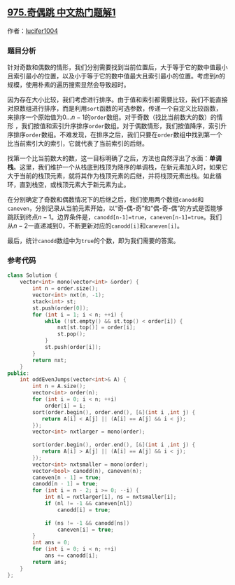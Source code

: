 ## [975.奇偶跳 中文热门题解1](https://leetcode.cn/problems/odd-even-jump/solutions/100000/dan-diao-zhan-dp-by-lucifer1004)

作者：[lucifer1004](https://leetcode.cn/u/lucifer1004)
### 题目分析

针对奇数和偶数的情形，我们分别需要找到当前位置后，大于等于它的数中值最小且索引最小的位置，以及小于等于它的数中值最大且索引最小的位置。考虑到$n$的规模，使用朴素的遍历搜索显然会导致超时。

因为存在大小比较，我们考虑进行排序。由于值和索引都需要比较，我们不能直接对原数组进行排序，而是利用`sort`函数的可选参数，传递一个自定义比较函数，来排序一个原始值为$0...n-1$的`order`数组。对于奇数（找比当前数大的数）的情形
，我们按值和索引升序排序`order`数组。对于偶数情形，我们按值降序，索引升序排序`order`数组。不难发现，在排序之后，我们只要在`order`数组中找到第一个比当前索引大的索引，它就代表了当前索引的后继。

找第一个比当前数大的数，这一目标明确了之后，方法也自然浮出了水面：**单调栈**。这里，我们维护一个从栈底到栈顶为降序的单调栈，在新元素加入时，如果它大于当前的栈顶元素，就将其作为栈顶元素的后继，并将栈顶元素出栈。如此循环，直到栈空，或栈顶元素大于新元素为止。

在分别确定了奇数和偶数情况下的后继之后，我们使用两个数组`canodd`和`caneven`，分别记录从当前元素开始，以“奇-偶-奇”和“偶-奇-偶”的方式是否能够跳跃到终点$n-1$。边界条件是，`canodd[n-1]=true`，`caneven[n-1]=true`。我们从$n-2$一直递减到$0$，不断更新对应的`canodd[i]`和`caneven[i]`。

最后，统计`canodd`数组中为`true`的个数，即为我们需要的答案。

### 参考代码

```c++
class Solution {
    vector<int> mono(vector<int> &order) {
        int n = order.size();
        vector<int> nxt(n, -1);
        stack<int> st;
        st.push(order[0]);
        for (int i = 1; i < n; ++i) {
            while (!st.empty() && st.top() < order[i]) {
                nxt[st.top()] = order[i];
                st.pop();
            }
            st.push(order[i]);
        }
        return nxt;
    }
public:
    int oddEvenJumps(vector<int>& A) {
        int n = A.size();
        vector<int> order(n);
        for (int i = 0; i < n; ++i)
            order[i] = i;
        sort(order.begin(), order.end(), [&](int i ,int j) {
           return A[i] < A[j] || (A[i] == A[j] && i < j); 
        });
        vector<int> nxtlarger = mono(order);
        
        sort(order.begin(), order.end(), [&](int i ,int j) {
           return A[i] > A[j] || (A[i] == A[j] && i < j); 
        });
        vector<int> nxtsmaller = mono(order);
        vector<bool> canodd(n), caneven(n);
        caneven[n - 1] = true;
        canodd[n - 1] = true;
        for (int i = n - 2; i >= 0; --i) {
            int nl = nxtlarger[i], ns = nxtsmaller[i];
            if (nl != -1 && caneven[nl])
                canodd[i] = true;
            
            if (ns != -1 && canodd[ns])
                caneven[i] = true;
        }
        int ans = 0;
        for (int i = 0; i < n; ++i)
            ans += canodd[i];
        return ans;
    }
};
```
